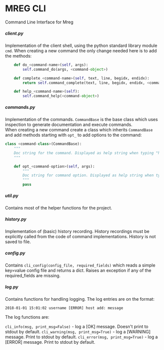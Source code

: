 # MREG CLI 
Command Line Interface for Mreg

##### client.py
Implementation of the client shell, using the python standard library module `cmd`.
When creating a new command the only change needed here is to add the methods:
```python
    def do_<command-name>(self, args):
        self.command_do(args, <command-object>)

    def complete_<command-name>(self, text, line, begidx, endidx):
        return self.command_complete(text, line, begidx, endidx, <command-object>)

    def help_<command-name>(self):
        self.command_help(<command-object>)
```

##### commands.py
Implementation of the commands. `CommandBase` is the base class which uses inspection 
to generate documentation and execute commands.  
When creating a new command create a class which inherits `CommandBase` and add 
methods starting with `opt_` to add options to the command:
```python
class <command-class>(CommandBase):
    """
    Doc string for the command. Displayed as help string when typing "help <command>"
    """

    def opt_<command-option>(self, args):
        """
        Doc string for command option. Displayed as help string when typing "<command> help <option>"
        """
        pass
```

##### util.py
Contains most of the helper functions for the project.

##### history.py
Implementation of (basic) history recording. History recordings must be explicitly called
from the code of command implementations. History is not saved to file.

##### config.py
Contains `cli_config(config_file, required_fields)`  which reads a simple key=value config
file and returns a dict. Raises an exception if any of the required_fields are missing.

##### log.py
Contains functions for handling logging. The log entries are on the format: 
```
2018-01-01 15:01:02 username [ERROR] host add: message
```

The log functions are:

`cli_info(msg, print_msg=False)` - log a [OK] message. Doesn't print to stdout by default.
`cli_warning(msg, print_msg=True)` - log a [WARNING] message. Print to stdout by default.
`cli_error(msg, print_msg=True)` - log a [ERROR] message. Print to stdout by default.
